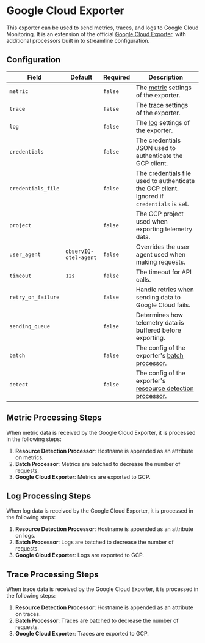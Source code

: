 # Google Cloud Exporter

This exporter can be used to send metrics, traces, and logs to Google Cloud Monitoring. It is an extension of the official 
[Google Cloud Exporter](https://github.com/observIQ/opentelemetry-collector-contrib/tree/5be4317b53b925df35b7845cac3cb174c2e007a0/exporter/googlecloudexporter), with additional processors built in to streamline configuration.

## Configuration
| Field               | Default               | Required | Description |
| ---                 | ---                   | ---      | ---         |
| `metric`            |                       | `false`  | The [metric](https://github.com/open-telemetry/opentelemetry-collector-contrib/tree/v0.53.0/exporter/googlecloudexporter#configuration-reference) settings of the exporter. |
| `trace`             |                       | `false`  | The [trace](https://github.com/open-telemetry/opentelemetry-collector-contrib/tree/v0.53.0/exporter/googlecloudexporter#configuration-reference) settings of the exporter. |
| `log`               |                       | `false`  | The [log](https://github.com/open-telemetry/opentelemetry-collector-contrib/tree/v0.53.0/exporter/googlecloudexporter#configuration-reference) settings of the exporter. |
| `credentials`       |                       | `false`  | The credentials JSON used to authenticate the GCP client. |
| `credentials_file`  |                       | `false`  | The credentials file used to authenticate the GCP client. Ignored if `credentials` is set. |
| `project`           |                       | `false`  | The GCP project used when exporting telemetry data. |
| `user_agent`        | `observIQ-otel-agent` | `false`  | Overrides the user agent used when making requests. |
| `timeout`           | `12s`                 | `false`  | The timeout for API calls. |
| `retry_on_failure`  |                       | `false`  | Handle retries when sending data to Google Cloud fails. |
| `sending_queue`     |                       | `false`  | Determines how telemetry data is buffered before exporting. |
| `batch`             |                       | `false`  | The config of the exporter's [batch processor](https://github.com/open-telemetry/opentelemetry-collector/tree/v0.54.0/processor/batchprocessor). |
| `detect`            |                       | `false`  | The config of the exporter's [reseource detection processor](https://github.com/open-telemetry/opentelemetry-collector-contrib/tree/v0.53.0/processor/resourcedetectionprocessor). |

## Metric Processing Steps
When metric data is received by the Google Cloud Exporter, it is processed in the following steps:

1. **Resource Detection Processor**: Hostname is appended as an attribute on metrics.
2. **Batch Processor**: Metrics are batched to decrease the number of requests.
3. **Google Cloud Exporter**: Metrics are exported to GCP.

## Log Processing Steps
When log data is received by the Google Cloud Exporter, it is processed in the following steps:

1. **Resource Detection Processor**: Hostname is appended as an attribute on logs.
2. **Batch Processor**: Logs are batched to decrease the number of requests.
3. **Google Cloud Exporter**: Logs are exported to GCP.

## Trace Processing Steps
When trace data is received by the Google Cloud Exporter, it is processed in the following steps:

1. **Resource Detection Processor**: Hostname is appended as an attribute on traces.
2. **Batch Processor**: Traces are batched to decrease the number of requests.
3. **Google Cloud Exporter**: Traces are exported to GCP.
